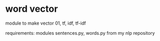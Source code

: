 # word vector

module to make vector 01, tf, idf, tf-idf

requirements: modules sentences.py, words.py from my nlp repository
